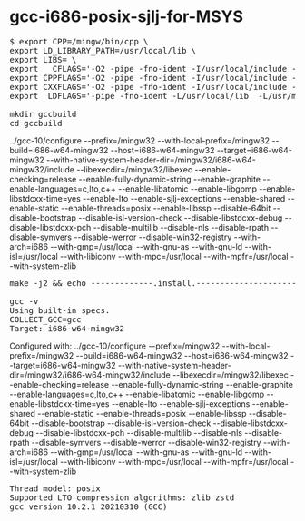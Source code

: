 # gcc-i686-posix-sjlj-for-MSYS
<pre>
$ export CPP=/mingw/bin/cpp \
export LD_LIBRARY_PATH=/usr/local/lib \
export LIBS= \
export   CFLAGS='-O2 -pipe -fno-ident -I/usr/local/include -I/usr/mingw/i686-w64-mingw32/include' \
export CPPFLAGS='-O2 -pipe -fno-ident -I/usr/local/include -I/usr/mingw/i686-w64-mingw32/include' \
export CXXFLAGS='-O2 -pipe -fno-ident -I/usr/local/include -I/usr/mingw/i686-w64-mingw32/include' \
export  LDFLAGS='-pipe -fno-ident -L/usr/local/lib  -L/usr/mingw/i686-w64-mingw32/lib -Wl,--large-address-aware' 

mkdir gccbuild
cd gccbuild
</pre>
../gcc-10/configure --prefix=/mingw32 --with-local-prefix=/mingw32 --build=i686-w64-mingw32 --host=i686-w64-mingw32 --target=i686-w64-mingw32 --with-native-system-header-dir=/mingw32/i686-w64-mingw32/include --libexecdir=/mingw32/libexec --enable-checking=release --enable-fully-dynamic-string --enable-graphite --enable-languages=c,lto,c++ --enable-libatomic --enable-libgomp --enable-libstdcxx-time=yes --enable-lto --enable-sjlj-exceptions --enable-shared --enable-static --enable-threads=posix --enable-libssp --disable-64bit --disable-bootstrap --disable-isl-version-check --disable-libstdcxx-debug --disable-libstdcxx-pch --disable-multilib --disable-nls --disable-rpath --disable-symvers --disable-werror --disable-win32-registry --with-arch=i686 --with-gmp=/usr/local --with-gnu-as --with-gnu-ld --with-isl=/usr/local --with-libiconv --with-mpc=/usr/local --with-mpfr=/usr/local --with-system-zlib
<pre>
make -j2 && echo -------------.install.-------------------------- && make install

gcc -v
Using built-in specs.
COLLECT_GCC=gcc
Target: i686-w64-mingw32
</pre>
Configured with: ../gcc-10/configure --prefix=/mingw32 --with-local-prefix=/mingw32 --build=i686-w64-mingw32 --host=i686-w64-mingw32 --target=i686-w64-mingw32 --with-native-system-header-dir=/mingw32/i686-w64-mingw32/include --libexecdir=/mingw32/libexec --enable-checking=release --enable-fully-dynamic-string --enable-graphite --enable-languages=c,lto,c++ --enable-libatomic --enable-libgomp --enable-libstdcxx-time=yes --enable-lto --enable-sjlj-exceptions --enable-shared --enable-static --enable-threads=posix --enable-libssp --disable-64bit --disable-bootstrap --disable-isl-version-check --disable-libstdcxx-debug --disable-libstdcxx-pch --disable-multilib --disable-nls --disable-rpath --disable-symvers --disable-werror --disable-win32-registry --with-arch=i686 --with-gmp=/usr/local --with-gnu-as --with-gnu-ld --with-isl=/usr/local --with-libiconv --with-mpc=/usr/local --with-mpfr=/usr/local --with-system-zlib
<pre>
Thread model: posix
Supported LTO compression algorithms: zlib zstd
gcc version 10.2.1 20210310 (GCC)
</pre>
